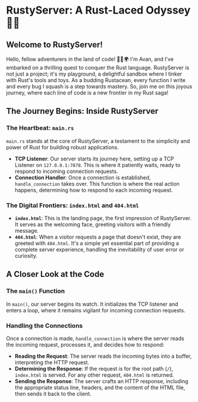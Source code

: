 # RustyServer: A Rust-Laced Odyssey 🚀🦀

## Welcome to RustyServer!
Hello, fellow adventurers in the land of code! 👨‍💻🌍 I'm Avan, and I've embarked on a thrilling quest to conquer the Rust language. RustyServer is not just a project; it's my playground, a delightful sandbox where I tinker with Rust's tools and toys. As a budding Rustacean, every function I write and every bug I squash is a step towards mastery. So, join me on this joyous journey, where each line of code is a new frontier in my Rust saga!

## The Journey Begins: Inside RustyServer

### The Heartbeat: `main.rs`
`main.rs` stands at the core of RustyServer, a testament to the simplicity and power of Rust for building robust applications.

- **TCP Listener**: Our server starts its journey here, setting up a TCP Listener on `127.0.0.1:7878`. This is where it patiently waits, ready to respond to incoming connection requests.
- **Connection Handler**: Once a connection is established, `handle_connection` takes over. This function is where the real action happens, determining how to respond to each incoming request.

### The Digital Frontiers: `index.html` and `404.html`
- **`index.html`**: This is the landing page, the first impression of RustyServer. It serves as the welcoming face, greeting visitors with a friendly message.
- **`404.html`**: When a visitor requests a page that doesn't exist, they are greeted with `404.html`. It's a simple yet essential part of providing a complete server experience, handling the inevitability of user error or curiosity.

## A Closer Look at the Code

### The `main()` Function
In `main()`, our server begins its watch. It initializes the TCP listener and enters a loop, where it remains vigilant for incoming connection requests.

### Handling the Connections
Once a connection is made, `handle_connection` is where the server reads the incoming request, processes it, and decides how to respond:

- **Reading the Request**: The server reads the incoming bytes into a buffer, interpreting the HTTP request.
- **Determining the Response**: If the request is for the root path (`/`), `index.html` is served. For any other request, `404.html` is returned.
- **Sending the Response**: The server crafts an HTTP response, including the appropriate status line, headers, and the content of the HTML file, then sends it back to the client.

